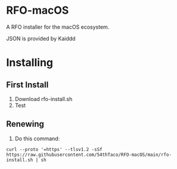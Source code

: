 # RFO-macOS

A RFO installer for the macOS ecosystem.

JSON is provided by Kaiddd

# Installing

## First Install
1. Download rfo-install.sh
2. Test

## Renewing
1. Do this command:

```
curl --proto '=https' --tlsv1.2 -sSf https://raw.githubusercontent.com/54thTaco/RFO-macOS/main/rfo-install.sh | sh
```
